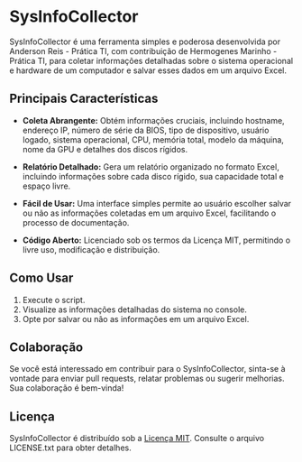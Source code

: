 # SysInfoCollector

SysInfoCollector é uma ferramenta simples e poderosa desenvolvida por Anderson Reis - Prática TI, com contribuição de Hermogenes Marinho - Prática TI, para coletar informações detalhadas sobre o sistema operacional e hardware de um computador e salvar esses dados em um arquivo Excel.

## Principais Características

- **Coleta Abrangente:** Obtém informações cruciais, incluindo hostname, endereço IP, número de série da BIOS, tipo de dispositivo, usuário logado, sistema operacional, CPU, memória total, modelo da máquina, nome da GPU e detalhes dos discos rígidos.

- **Relatório Detalhado:** Gera um relatório organizado no formato Excel, incluindo informações sobre cada disco rígido, sua capacidade total e espaço livre.

- **Fácil de Usar:** Uma interface simples permite ao usuário escolher salvar ou não as informações coletadas em um arquivo Excel, facilitando o processo de documentação.

- **Código Aberto:** Licenciado sob os termos da Licença MIT, permitindo o livre uso, modificação e distribuição.

## Como Usar

1. Execute o script.
2. Visualize as informações detalhadas do sistema no console.
3. Opte por salvar ou não as informações em um arquivo Excel.

## Colaboração

Se você está interessado em contribuir para o SysInfoCollector, sinta-se à vontade para enviar pull requests, relatar problemas ou sugerir melhorias. Sua colaboração é bem-vinda!

## Licença

SysInfoCollector é distribuído sob a [Licença MIT](/LICENSE.txt). Consulte o arquivo LICENSE.txt para obter detalhes.
